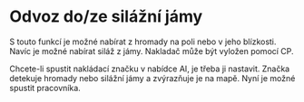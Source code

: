 # Odvoz do/ze silážní jámy


S touto funkcí je možné nabírat z hromady na poli nebo v jeho blízkosti.
Navíc je možné nabírat siláž z jámy.
Nakladač může být vyložen pomocí CP.



Chcete-li spustit nakládací značku v nabídce AI, je třeba ji nastavit.
Značka detekuje hromady nebo silážní jámy a zvýrazňuje je na mapě.
Nyní je možné spustit pracovníka.


